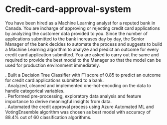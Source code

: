 # Credit-card-approval-system

You have been hired as a Machine Learning analyst for a reputed bank in Canada. You are incharge of approving or rejecting credit card applications by analyzing the customer data provided to you. Since the number of applications submitted to the bank increases day by day, the Senior Manager of the bank decides to automate the process and suggests to build a Machine Learning algorithm to analyze and predict an outcome for every credit card application submitted. You are asked to carry out the same and required to provide the best model to the Manager so that the model can be used for production environment immediately.

. Built a Decision Tree Classifier with F1 score of 0.85 to predict an outcome for credit card applications submitted to a bank.<br>
. Analyzed, cleaned and implemented one-hot-encoding on the data to handle categorical variables.<br>
. Performed pre-processing, exploratory data analysis and feature importance to derive meaningful insights from data.<br>
. Automated the credit approval process using Azure Automated ML and VotingEnsemble algorithm was chosen as best model with accuracy of 88.4% out of 60 classification algorithms.
